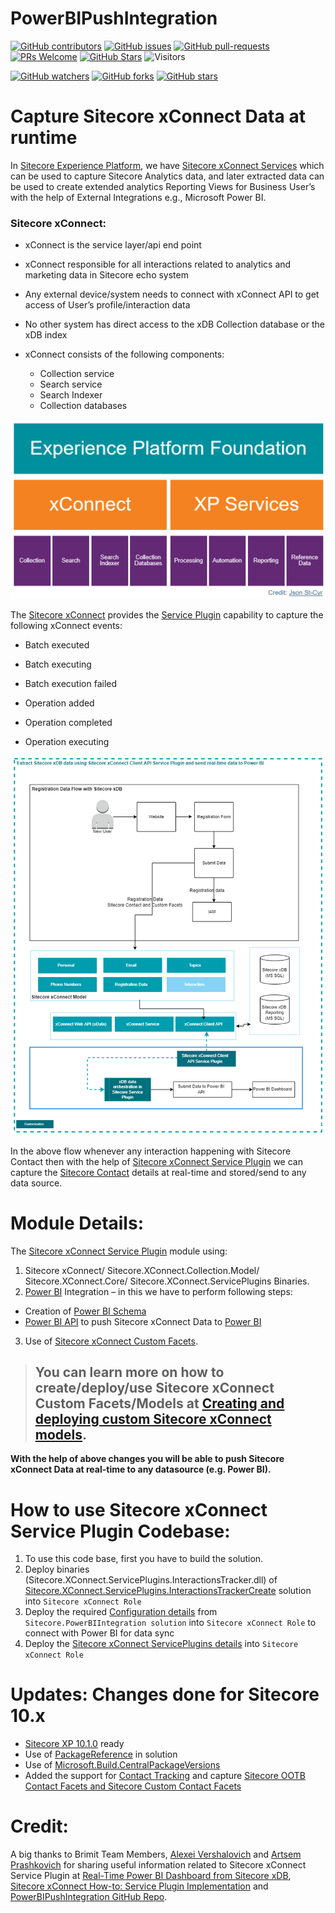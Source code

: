 # PowerBIPushIntegration

[![GitHub contributors](https://img.shields.io/github/contributors/amitkumar-ak/PowerBIPushIntegration.svg)](https://GitHub.com/amitkumar-ak/PowerBIPushIntegration/graphs/contributors/)
[![GitHub issues](https://img.shields.io/github/issues/amitkumar-ak/PowerBIPushIntegration.svg)](https://GitHub.com/amitkumar-ak/PowerBIPushIntegration/issues/)
[![GitHub pull-requests](https://img.shields.io/github/issues-pr/amitkumar-ak/PowerBIPushIntegration.svg)](https://GitHub.com/amitkumar-ak/PowerBIPushIntegration/pulls/)
[![PRs Welcome](https://img.shields.io/badge/PRs-welcome-brightgreen.svg?style=flat-square)](http://makeapullrequest.com)
[![GitHub Stars](https://img.shields.io/github/stars/amitkumar-ak/PowerBIPushIntegration?label=GitHub%20Stars)](https://github.com/amitkumar-ak/PowerBIPushIntegration/stargazers)
![Visitors](https://api.visitorbadge.io/api/visitors?path=https%3A%2F%2Fgithub.com%2FAmitKumar-AK%2FPowerBIPushIntegration&label=Visitors&countColor=%23263759&style=plastic)

[![GitHub watchers](https://img.shields.io/github/watchers/amitkumar-ak/PowerBIPushIntegration.svg?style=social&label=Watch&maxAge=2592000)](https://GitHub.com/amitkumar-ak/PowerBIPushIntegration/watchers/)
[![GitHub forks](https://img.shields.io/github/forks/amitkumar-ak/PowerBIPushIntegration.svg?style=social&label=Fork&maxAge=2592000)](https://GitHub.com/amitkumar-ak/PowerBIPushIntegration/network/)
[![GitHub stars](https://img.shields.io/github/stars/amitkumar-ak/PowerBIPushIntegration.svg?style=social&label=Star&maxAge=2592000)](https://GitHub.com/amitkumar-ak/PowerBIPushIntegration/stargazers/)

# Capture Sitecore xConnect Data at runtime
In [Sitecore Experience Platform](https://doc.sitecore.com/xp/en/users/102/sitecore-experience-platform/index-en.html), we have [Sitecore xConnect Services](https://doc.sitecore.com/xp/en/developers/102/sitecore-experience-platform/xconnect-and-the-xdb.html) which can be used to capture Sitecore Analytics data, and later extracted data can be used to create extended analytics Reporting Views for Business User’s with the help of External Integrations e.g., Microsoft Power BI.

### Sitecore xConnect: 
-  xConnect is the service layer/api end point

-  xConnect responsible for all interactions related to analytics and marketing data in Sitecore echo system

-  Any external device/system needs to connect with xConnect API to get access of User’s profile/interaction data

-  No other system has direct access to the xDB Collection database or the xDB index

-  xConnect consists of the following components:
    -   Collection service
    -   Search service
    -   Search Indexer
    -   Collection databases

[<img src="images/Sitecore-xConnect-Details.PNG" data-canonical-src="images/Sitecore-xConnect-Details.PNG" style="max-width:100%;">](https://community.sitecore.com/community?id=community_blog&sys_id=10b26f2d1b8370d0b8954371b24bcba5&view_source=searchResult)

The [Sitecore xConnect](https://doc.sitecore.com/xp/en/developers/102/platform-administration-and-architecture/xconnect-collection-service.html) provides the [Service Plugin](https://doc.sitecore.com/xp/en/developers/102/sitecore-experience-platform/service-plugins.html) capability to capture the following xConnect events:

- Batch executed

- Batch executing

- Batch execution failed

- Operation added

- Operation completed

- Operation executing

<img src="images/Sitecore-xConnect-Service-plugins.PNG" data-canonical-src="images/Sitecore-xConnect-Service-plugins.PNG" style="max-width:100%;">

In the above flow whenever any interaction happening with Sitecore Contact then with the help of [Sitecore xConnect Service Plugin](https://doc.sitecore.com/xp/en/developers/102/sitecore-experience-platform/service-plugins.html) we can capture the [Sitecore Contact](https://doc.sitecore.com/xp/en/developers/102/sitecore-experience-platform/tracking-contacts.html) details at real-time and stored/send to any data source.

# Module Details:
The [Sitecore xConnect Service Plugin](https://doc.sitecore.com/xp/en/developers/102/sitecore-experience-platform/service-plugins.html) module using:
1.	Sitecore xConnect/ Sitecore.XConnect.Collection.Model/ Sitecore.XConnect.Core/ Sitecore.XConnect.ServicePlugins Binaries.
2.	[Power BI](https://learn.microsoft.com/en-us/power-query/) Integration – in this we have to perform following steps:
  - Creation of [Power BI Schema](/Sitecore.XConnect.ServicePlugins.Tracker/BowerBIDataSet.json)
  - [Power BI API](https://learn.microsoft.com/en-us/rest/api/power-bi/push-datasets/datasets-post-dataset) to push Sitecore xConnect Data to [Power BI](/Sitecore.XConnect.ServicePlugins.Tracker/Service/DataExportService.cs)
3.	Use of [Sitecore xConnect Custom Facets](https://github.com/AmitKumar-AK/CT.SC/tree/master/src/Environment/xconnect/Model/code). 

>## You can learn more on how to create/deploy/use Sitecore xConnect Custom Facets/Models at <strong>[Creating and deploying custom Sitecore xConnect models](https://github.com/AmitKumar-AK/CT.SC/tree/master/src/Environment/xconnect/Model/code)</strong>.

<strong>With the help of above changes you will be able to push Sitecore xConnect Data at real-time to any datasource (e.g. Power BI).</strong>

# How to use Sitecore xConnect Service Plugin Codebase:
1.	To use this code base, first you have to build the solution.
2.	Deploy binaries (Sitecore.XConnect.ServicePlugins.InteractionsTracker.dll) of [Sitecore.XConnect.ServicePlugins.InteractionsTrackerCreate](/Sitecore.XConnect.ServicePlugins.Tracker/) solution into `Sitecore xConnect Role`
3.	Deploy the required [Configuration details](/Sitecore.PowerBIIntegration/App_Config/Include/Sitecore.PowerBIIntegration/Sitecore.PowerBIIntegration.config) from `Sitecore.PowerBIIntegration solution` into `Sitecore xConnect Role` to connect with Power BI for data sync
4.	Deploy the [Sitecore xConnect ServicePlugins details](/Sitecore.XConnect.ServicePlugins.Tracker/App_Data/Config/sitecore/Collection/sc.Custom.Service.Plugins.xml) into `Sitecore xConnect Role`

# Updates: Changes done for Sitecore 10.x
* [Sitecore XP 10.1.0](https://dev.sitecore.net/Downloads/Sitecore_Experience_Platform/101/Sitecore_Experience_Platform_101.aspx) ready
* Use of [PackageReference](https://docs.microsoft.com/en-us/nuget/consume-packages/package-references-in-project-files) in solution
* Use of [Microsoft.Build.CentralPackageVersions](https://github.com/microsoft/MSBuildSdks/tree/main/src/CentralPackageVersions)
* Added the support for [Contact Tracking](/Sitecore.XConnect.ServicePlugins.Tracker/Plugins/ContactTrackerPlugin.cs) and capture [Sitecore OOTB Contact Facets and Sitecore Custom Contact Facets](/Sitecore.XConnect.ServicePlugins.Tracker/Service/DataExportService.cs)

# Credit:
A big thanks to Brimit Team Members, [Alexei Vershalovich](https://www.brimit.com/blog/author?authors=Alexei%20Vershalovich) and [Artsem Prashkovich](https://www.brimit.com/blog/author?authors=Artsem%20Prashkovich) for sharing useful information related to  Sitecore xConnect Service Plugin at [Real-Time Power BI Dashboard from Sitecore xDB](https://www.brimit.com/blog/real-time-power-bi-dashboard-sitecore-xdb), [Sitecore xConnect How-to: Service Plugin Implementation](https://www.brimit.com/blog/sitecore-xconnect-service-plugin-implementation) and [PowerBIPushIntegration GitHub Repo](https://github.com/avershalovich/PowerBIPushIntegration).